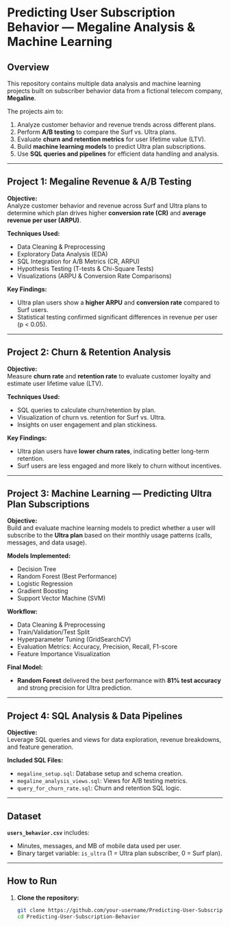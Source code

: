 # Predicting User Subscription Behavior — Megaline Analysis & Machine Learning

## Overview
This repository contains multiple data analysis and machine learning projects built on subscriber behavior data from a fictional telecom company, **Megaline**.  

The projects aim to:
1. Analyze customer behavior and revenue trends across different plans.
2. Perform **A/B testing** to compare the Surf vs. Ultra plans.
3. Evaluate **churn and retention metrics** for user lifetime value (LTV).
4. Build **machine learning models** to predict Ultra plan subscriptions.
5. Use **SQL queries and pipelines** for efficient data handling and analysis.

---

## Project 1: Megaline Revenue & A/B Testing
**Objective:**  
Analyze customer behavior and revenue across Surf and Ultra plans to determine which plan drives higher **conversion rate (CR)** and **average revenue per user (ARPU)**.  

**Techniques Used:**  
- Data Cleaning & Preprocessing  
- Exploratory Data Analysis (EDA)  
- SQL Integration for A/B Metrics (CR, ARPU)  
- Hypothesis Testing (T-tests & Chi-Square Tests)  
- Visualizations (ARPU & Conversion Rate Comparisons)  

**Key Findings:**  
- Ultra plan users show a **higher ARPU** and **conversion rate** compared to Surf users.  
- Statistical testing confirmed significant differences in revenue per user (p < 0.05).

---

## Project 2: Churn & Retention Analysis
**Objective:**  
Measure **churn rate** and **retention rate** to evaluate customer loyalty and estimate user lifetime value (LTV).

**Techniques Used:**  
- SQL queries to calculate churn/retention by plan.  
- Visualization of churn vs. retention for Surf vs. Ultra.  
- Insights on user engagement and plan stickiness.

**Key Findings:**  
- Ultra plan users have **lower churn rates**, indicating better long-term retention.  
- Surf users are less engaged and more likely to churn without incentives.

---

## Project 3: Machine Learning — Predicting Ultra Plan Subscriptions
**Objective:**  
Build and evaluate machine learning models to predict whether a user will subscribe to the **Ultra plan** based on their monthly usage patterns (calls, messages, and data usage).

**Models Implemented:**  
- Decision Tree  
- Random Forest (Best Performance)  
- Logistic Regression  
- Gradient Boosting  
- Support Vector Machine (SVM)

**Workflow:**  
- Data Cleaning & Preprocessing  
- Train/Validation/Test Split  
- Hyperparameter Tuning (GridSearchCV)  
- Evaluation Metrics: Accuracy, Precision, Recall, F1-score  
- Feature Importance Visualization  

**Final Model:**  
- **Random Forest** delivered the best performance with **81% test accuracy** and strong precision for Ultra prediction.

---

## Project 4: SQL Analysis & Data Pipelines
**Objective:**  
Leverage SQL queries and views for data exploration, revenue breakdowns, and feature generation.

**Included SQL Files:**  
- `megaline_setup.sql`: Database setup and schema creation.  
- `megaline_analysis_views.sql`: Views for A/B testing metrics.  
- `query_for_churn_rate.sql`: Churn and retention SQL logic.

---

## Dataset
**`users_behavior.csv`** includes:  
- Minutes, messages, and MB of mobile data used per user.  
- Binary target variable: `is_ultra` (1 = Ultra plan subscriber, 0 = Surf plan).

---

## How to Run
1. **Clone the repository:**
   ```bash
   git clone https://github.com/your-username/Predicting-User-Subscription-Behavior.git
   cd Predicting-User-Subscription-Behavior
